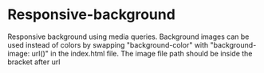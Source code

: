 # Responsive-background
Responsive background using media queries. Background images can be used instead of colors by swapping "background-color" with "background-image: url()" in the index.html file. The image file path should be inside the bracket after url
